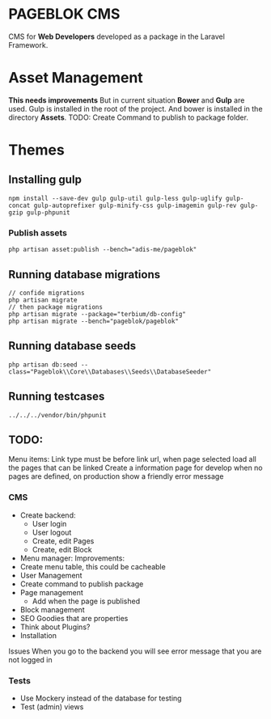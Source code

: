 # PAGEBLOK CMS

CMS for **Web Developers** developed as a package in the Laravel Framework.


# Asset Management

**This needs improvements**
But in current situation **Bower** and **Gulp** are used. Gulp is installed in the root of the project. And bower is installed in the directory **Assets**.
TODO: Create Command to publish to package folder.

# Themes

## Installing gulp

    npm install --save-dev gulp gulp-util gulp-less gulp-uglify gulp-concat gulp-autoprefixer gulp-minify-css gulp-imagemin gulp-rev gulp-gzip gulp-phpunit

### Publish assets

    php artisan asset:publish --bench="adis-me/pageblok"

## Running database migrations

    // confide migrations
    php artisan migrate
    // then package migrations
    php artisan migrate --package="terbium/db-config"
    php artisan migrate --bench="pageblok/pageblok"

## Running database seeds

    php artisan db:seed --class="Pageblok\\Core\\Databases\\Seeds\\DatabaseSeeder"

## Running testcases

    ../../../vendor/bin/phpunit

## TODO:

Menu items: Link type must be before link url, when page selected load all the pages that can be linked
Create a information page for develop when no pages are defined, on production show a friendly error message


### CMS
- Create backend:
    - User login
    - User logout
    - Create, edit Pages
    - Create, edit Block
- Menu manager:
Improvements:
- Create menu table, this could be cacheable
- User Management
- Create command to publish package
- Page management
    - Add when the page is published
- Block management
- SEO Goodies that are properties
- Think about Plugins?
- Installation

Issues
When you go to the backend you will see error message that you are not logged in


### Tests

- Use Mockery instead of the database for testing
- Test (admin) views